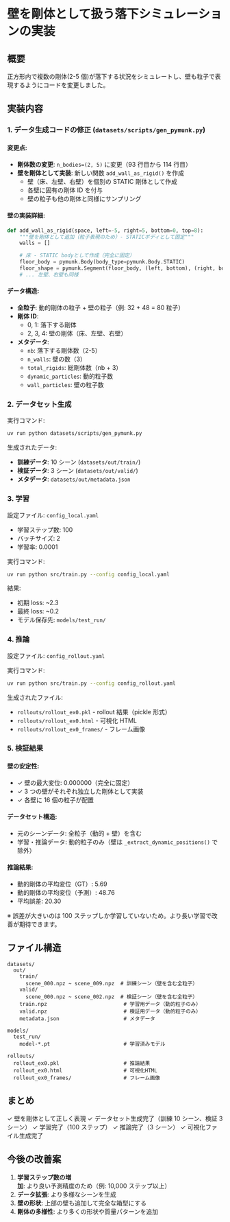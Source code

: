 # 壁を剛体として扱う落下シミュレーションの実装

## 概要

正方形内で複数の剛体(2-5 個)が落下する状況をシミュレートし、壁も粒子で表現するようにコードを変更しました。

## 実装内容

### 1. データ生成コードの修正 (`datasets/scripts/gen_pymunk.py`)

#### 変更点:

- **剛体数の変更**: `n_bodies=(2, 5)` に変更（93 行目から 114 行目）
- **壁を剛体として実装**: 新しい関数 `add_wall_as_rigid()` を作成
  - 壁（床、左壁、右壁）を個別の STATIC 剛体として作成
  - 各壁に固有の剛体 ID を付与
  - 壁の粒子も他の剛体と同様にサンプリング

#### 壁の実装詳細:

```python
def add_wall_as_rigid(space, left=-5, right=5, bottom=0, top=8):
    """壁を剛体として追加（粒子表現のため）- STATICボディとして固定"""
    walls = []

    # 床 - STATIC bodyとして作成（完全に固定）
    floor_body = pymunk.Body(body_type=pymunk.Body.STATIC)
    floor_shape = pymunk.Segment(floor_body, (left, bottom), (right, bottom), 0.0)
    # ... 左壁、右壁も同様
```

#### データ構造:

- **全粒子**: 動的剛体の粒子 + 壁の粒子（例: 32 + 48 = 80 粒子）
- **剛体 ID**:
  - 0, 1: 落下する剛体
  - 2, 3, 4: 壁の剛体（床、左壁、右壁）
- **メタデータ**:
  - `nb`: 落下する剛体数（2-5）
  - `n_walls`: 壁の数（3）
  - `total_rigids`: 総剛体数（nb + 3）
  - `dynamic_particles`: 動的粒子数
  - `wall_particles`: 壁の粒子数

### 2. データセット生成

実行コマンド:

```bash
uv run python datasets/scripts/gen_pymunk.py
```

生成されたデータ:

- **訓練データ**: 10 シーン (`datasets/out/train/`)
- **検証データ**: 3 シーン (`datasets/out/valid/`)
- **メタデータ**: `datasets/out/metadata.json`

### 3. 学習

設定ファイル: `config_local.yaml`

- 学習ステップ数: 100
- バッチサイズ: 2
- 学習率: 0.0001

実行コマンド:

```bash
uv run python src/train.py --config config_local.yaml
```

結果:

- 初期 loss: ~2.3
- 最終 loss: ~0.2
- モデル保存先: `models/test_run/`

### 4. 推論

設定ファイル: `config_rollout.yaml`

実行コマンド:

```bash
uv run python src/train.py --config config_rollout.yaml
```

生成されたファイル:

- `rollouts/rollout_ex0.pkl` - rollout 結果（pickle 形式）
- `rollouts/rollout_ex0.html` - 可視化 HTML
- `rollouts/rollout_ex0_frames/` - フレーム画像

### 5. 検証結果

#### 壁の安定性:

- ✓ 壁の最大変位: 0.000000（完全に固定）
- ✓ 3 つの壁がそれぞれ独立した剛体として実装
- ✓ 各壁に 16 個の粒子が配置

#### データセット構造:

- 元のシーンデータ: 全粒子（動的 + 壁）を含む
- 学習・推論データ: 動的粒子のみ（壁は `_extract_dynamic_positions()` で除外）

#### 推論結果:

- 動的剛体の平均変位（GT）: 5.69
- 動的剛体の平均変位（予測）: 48.76
- 平均誤差: 20.30

※ 誤差が大きいのは 100 ステップしか学習していないため。より長い学習で改善が期待できます。

## ファイル構造

```
datasets/
  out/
    train/
      scene_000.npz ~ scene_009.npz  # 訓練シーン（壁を含む全粒子）
    valid/
      scene_000.npz ~ scene_002.npz  # 検証シーン（壁を含む全粒子）
    train.npz                         # 学習用データ（動的粒子のみ）
    valid.npz                         # 検証用データ（動的粒子のみ）
    metadata.json                     # メタデータ

models/
  test_run/
    model-*.pt                        # 学習済みモデル

rollouts/
  rollout_ex0.pkl                     # 推論結果
  rollout_ex0.html                    # 可視化HTML
  rollout_ex0_frames/                 # フレーム画像
```

## まとめ

✓ 壁を剛体として正しく表現
✓ データセット生成完了（訓練 10 シーン、検証 3 シーン）
✓ 学習完了（100 ステップ）
✓ 推論完了（3 シーン）
✓ 可視化ファイル生成完了

## 今後の改善案

1. **学習ステップ数の増加**: より良い予測精度のため（例: 10,000 ステップ以上）
2. **データ拡張**: より多様なシーンを生成
3. **壁の形状**: 上部の壁も追加して完全な箱型にする
4. **剛体の多様性**: より多くの形状や質量パターンを追加
